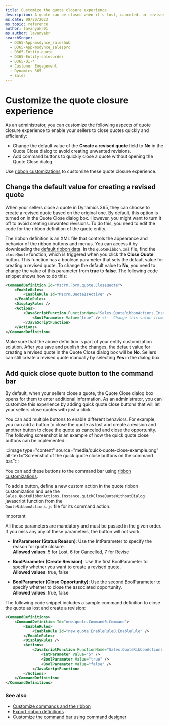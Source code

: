 ```yaml
---
title: Customize the quote closure experience
description: A quote can be closed when it's lost, canceled, or revised. You can customize this experience to suit your organization needs.
ms.date: 09/20/2023
ms.topic: reference
author: lavanyakr01
ms.author: lavanyakr
searchScope: 
  - D365-App-msdynce_saleshub
  - D365-App-msdynce_salespro
  - D365-Entity-quote
  - D365-Entity-salesorder
  - D365-UI-*
  - Customer Engagement
  - Dynamics 365
  - Sales
---
```


# Customize the quote closure experience

As an administrator, you can customize the following aspects of quote closure experience to enable your sellers to close quotes quickly and efficiently:

- Change the default value of the **Create a revised quote** field to **No** in the Quote Close dialog to avoid creating unwanted revisions.
- Add command buttons to quickly close a quote without opening the Quote Close dialog.

Use [ribbon customizations](/power-apps/developer/model-driven-apps/customize-commands-ribbon) to customize these quote closure experience.

## Change the default value for creating a revised quote

When your sellers close a quote in Dynamics 365, they can choose to create a revised quote based on the original one. By default, this option is turned on in the Quote Close dialog box. However, you might want to turn it off to avoid creating unwanted revisions. To do this, you need to edit the code for the ribbon definition of the quote entity.

The ribbon definition is an XML file that controls the appearance and behavior of the ribbon buttons and menus. You can access it by downloading the [default ribbon data](/power-apps/developer/model-driven-apps/export-ribbon-definitions#access-the-default-ribbon-data). In the `quoteRibbon.xml` file, find the `closeQuote` function, which is triggered when you click the **Close Quote** button. This function has a boolean parameter that sets the default value for creating a revised quote. To change the default value to **No**, you need to change the value of this parameter from **true** to **false**. The following code snippet shows how to do this:

```xml
<CommandDefinition Id="Mscrm.Form.quote.CloseQuote">
    <EnableRules>
        <EnableRule Id="Mscrm.QuoteIsActive" />
    </EnableRules>
    <DisplayRules />
    <Actions>
        <JavaScriptFunction FunctionName="Sales.QuoteRibbonActions.Instance.closeQuote" Library="$webresource:Sales/_static/SFA/quotes/QuoteRibbonActions.js">
            <BoolParameter Value="true" /> <!-- Change this value from true to false -->
        </JavaScriptFunction>
    </Actions>
</CommandDefinition>
```

Make sure that the above definition is part of your entity customization solution. After you save and publish the changes, the default value for creating a revised quote in the Quote Close dialog box will be **No**. Sellers can still create a revised quote manually by selecting **Yes** in the dialog box.

## Add quick close quote button to the command bar

By default, when your sellers close a quote, the Quote Close dialog box opens for them to enter additional information. As an administrator, you can customize this experience by adding quick quote close buttons that will let your sellers close quotes with just a click.  

You can add multiple buttons to enable different behaviors. For example, you can add a button to close the quote as lost and create a revision and another button to close the quote as canceled and close the opportunity. The following screenshot is an example of how the quick quote close buttons can be implemented:

:::image type="content" source="media/quick-quote-close-example.png" alt-text="Screenshot of the quick quote close buttons on the command bar.":::

You can add these buttons to the command bar using [ribbon customizations](/power-apps/developer/model-driven-apps/customize-commands-ribbon).  

To add a button, define a new custom action in the quote ribbon customization and use the `Sales.QuoteRibbonActions.Instance.quickCloseQuoteWithoutDialog` javascript function from the  
`QuoteRibbonActions.js` file for its command action.

> [!IMPORTANT]
> All these parameters are mandatory and must be passed in the given order. If you miss any any of these parameters, the button will not work.

- **IntParameter (Status Reason)**: Use the IntParameter to specify the reason for quote closure. <br> **Allowed values**: 5 for Lost, 6 for Cancelled, 7 for Revise

- **BoolParameter (Create Revision)**: Use the first BoolParameter to specify whether you want to create a revised quote. <br> **Allowed values**: true,  false  
- **BoolParameter (Close Opportunity)**: Use the second BoolParameter to specify whether to close the associated opportunity. <br> **Allowed values**: true,  false  

The following code snippet includes a sample command definition to close the quote as lost and create a revision:

```xml
<CommandDefinitions>
    <CommandDefinition Id="new.quote.Command0.Command">
        <EnableRules>
            <EnableRule Id="new.quote.EnableRule0.EnableRule" />
        </EnableRules>
        <DisplayRules />
        <Actions>
            <JavaScriptFunction FunctionName="Sales.QuoteRibbonActions.Instance quickCloseQuoteWithoutDialog" Library="$webresource:Sales/_static/sfa/quotes/QuoteRibbonActions.js">
                <IntParameter Value="5" />
                <BoolParameter Value="true" />
                <BoolParameter Value="false" />
            </JavaScriptFunction>
        </Actions>
    </CommandDefinition>
</CommandDefinitions>
```


### See also

- [Customize commands and the ribbon](/power-apps/developer/model-driven-apps/customize-commands-ribbon)
- [Export ribbon definitions](/power-apps/developer/model-driven-apps/export-ribbon-definitions)
- [Customize the command bar using command designer](/power-apps/maker/model-driven-apps/use-command-designer)